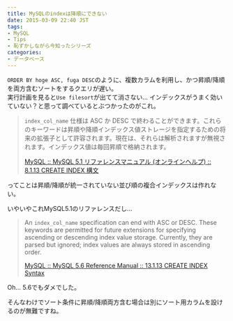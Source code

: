 ```yaml
---
title: MySQLのindexは降順にできない
date: 2015-03-09 22:40 JST
tags:
- MySQL
- Tips
- 恥ずかしながら今知ったシリーズ
categories: 
- データベース
---
```


`ORDER BY hoge ASC, fuga DESC`のように、複数カラムを利用し、かつ昇順/降順を両方含むソートをするクエリが遅い。  
実行計画を見ると`Use filesort`が出てて消さない...  インデックスがうまく効いていない？と思って調べているとぶつかったのがこれ。

> `index_col_name` 仕様は ASC か DESC で終わることができます。これらのキーワードは昇順や降順インデックス値ストレージを指定するための将来の拡張子として許容されます。現在は、それらは解析されますが無視されます。インデックス値は毎回昇順で格納されます。
>
> [MySQL :: MySQL 5.1 リファレンスマニュアル (オンラインヘルプ) :: 8.1.13 CREATE INDEX 構文 ](http://mysql.stu.edu.tw/doc/refman/5.1-olh/ja/create-index.html)

ってことは昇順/降順が統一されていない並び順の複合インデックスは作れない。 

いやいやこれMySQL5.1のリファレンスだし...

> An `index_col_name` specification can end with ASC or DESC. These keywords are permitted for future extensions for specifying ascending or descending index value storage. Currently, they are parsed but ignored; index values are always stored in ascending order.
>
> [MySQL :: MySQL 5.6 Reference Manual :: 13.1.13 CREATE INDEX Syntax](http://dev.mysql.com/doc/refman/5.6/en/create-index.html)

Oh... 
5.6でもダメでした。

そんなわけでソート条件に昇順/降順両方含む場合は別にソート用カラムを設けるのが無難ですね。
